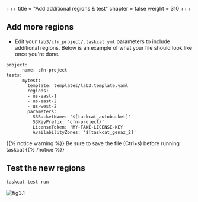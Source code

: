 +++
title = "Add additional regions & test"
chapter = false
weight = 310
+++

## Add more regions

* Edit your `lab3/cfn_project/.taskcat.yml` parameters to include additional regions. 
Below is an example of what your file should look like once you're done.

```
project:
      name: cfn-project
tests:
      mytest:
        template: templates/lab3.template.yaml
        regions:
        - us-east-1
        - us-east-2
        - us-west-2
        parameters:
          S3BucketName: '$[taskcat_autobucket]'
          S3KeyPrefix: 'cfn-project/'
          LicenseToken: 'MY-FAKE-LICENSE-KEY'
          AvailabilityZones: '$[taskcat_genaz_2]'

```

{{% notice warning %}}
Be sure to save the file (Ctrl+s) before running taskcat
{{% /notice %}}

## Test the new regions

```
taskcat test run
```
![fig3.1](/images/taskcat_execution3.gif)
